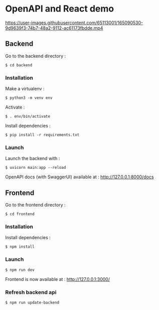 # OpenAPI and React demo




https://user-images.githubusercontent.com/65113001/165090530-9d9639f3-74b7-48a2-9112-ac61173fbdde.mp4




## Backend

Go to the backend directory :

```
$ cd backend
```

### Installation

Make a virtualenv :

```
$ python3 -m venv env
```

Activate :

```
$ . env/bin/activate
```

Install dependencies :

```
$ pip install -r requirements.txt
```

### Launch

Launch the backend with :

```
$ uvicorn main:app --reload
```

OpenAPI docs (with SwaggerUI) available at : http://127.0.0.1:8000/docs

## Frontend

Go to the frontend directory :

```
$ cd frontend
```

### Installation

Install dependencies :

```
$ npm install
```

### Launch

```
$ npm run dev
```

Frontend is now available at : http://127.0.0.1:3000/

### Refresh backend api

```
$ npm run update-backend
```
